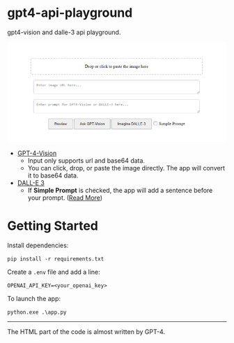 # gpt4-api-playground
gpt4-vision and dalle-3 api playground.

![](image.png)

* [GPT-4-Vision](https://platform.openai.com/docs/guides/vision)
  * Input only supports url and base64 data.
  * You can click, drop, or paste the image directly. The app will convert it to base64 data.
* [DALL-E 3](https://platform.openai.com/docs/guides/images)
  * If **Simple Prompt** is checked, the app will add a sentence before your prompt. ([Read More](https://platform.openai.com/docs/guides/images/prompting))

# Getting Started

Install dependencies:
```
pip install -r requirements.txt
```

Create a `.env` file and add a line:
```
OPENAI_API_KEY=<your_openai_key>
```

To launch the app:
```
python.exe .\app.py
```

---
The HTML part of the code is almost written by GPT-4.